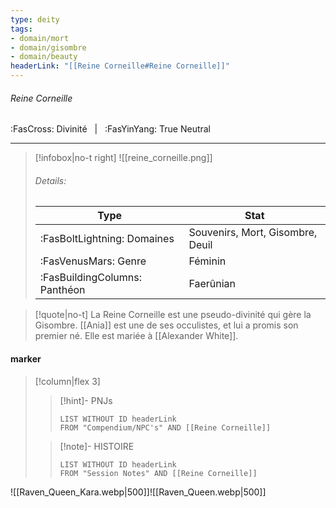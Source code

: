 ```yaml
---
type: deity
tags:
- domain/mort
- domain/gisombre
- domain/beauty
headerLink: "[[Reine Corneille#Reine Corneille]]"
---
```


###### Reine Corneille
<span class="sub2">:FasCross: Divinité &nbsp; | &nbsp; :FasYinYang: True Neutral</span>
___

> [!infobox|no-t right]
> ![[reine_corneille.png]]
> ###### Details:
> | Type | Stat |
> | ---- | ---- |
> | :FasBoltLightning: Domaines | Souvenirs, Mort, Gisombre, Deuil |
> | :FasVenusMars: Genre | Féminin |
> | :FasBuildingColumns: Panthéon | Faerûnian |

> [!quote|no-t]
>La Reine Corneille est une pseudo-divinité qui gère la Gisombre. 
>[[Ania]] est une de ses occulistes, et lui a promis son premier né. 
>Elle est mariée à [[Alexander White]].

#### marker
> [!column|flex 3]
>> [!hint]-  PNJs
>>```dataview
>>LIST WITHOUT ID headerLink
>>FROM "Compendium/NPC's" AND [[Reine Corneille]] 
>
>>[!note]- HISTOIRE
>>```dataview
>>LIST WITHOUT ID headerLink
>>FROM "Session Notes" AND [[Reine Corneille]]

![[Raven_Queen_Kara.webp|500]]![[Raven_Queen.webp|500]]